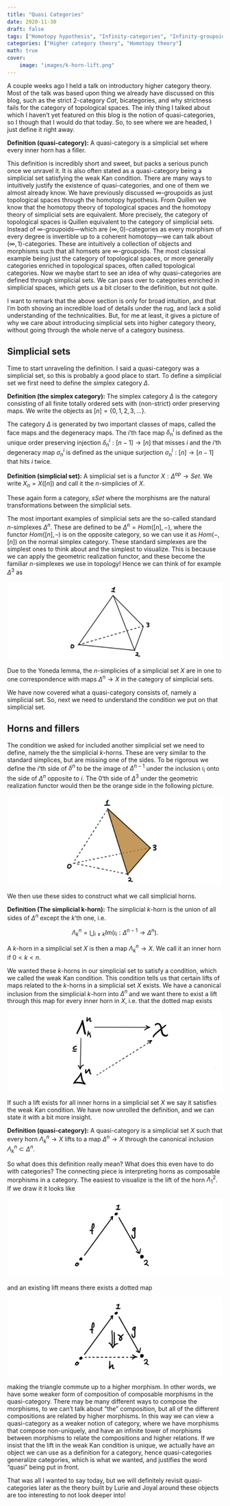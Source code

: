 ```yaml
---
title: "Quasi Categories"
date: 2020-11-30
draft: false
tags: ["Homotopy hypothesis", "Infinity-categories", "Infinity-groupoids", "quasi-categories", "Simplicial sets"]
categories: ["Higher category theory", "Homotopy theory"]
math: true
cover:
    image: "images/k-horn-lift.png"
---
```


A couple weeks ago I held a talk on introductory higher category theory. Most of the talk was based upon thing we already have discussed on this blog, such as the strict $2$-category $Cat$, bicategories, and why strictness fails for the category of topological spaces. The inly thing I talked about which I haven’t yet featured on this blog is the notion of quasi-categories, so I though that I would do that today. So, to see where we are headed, I just define it right away.

**Definition (quasi-category):** A quasi-category is a simplicial set where every inner horn has a filler.

This definition is incredibly short and sweet, but packs a serious punch once we unravel it. It is also often stated as a quasi-category being a simplicial set satisfying the weak Kan condition. There are many ways to intuitively justify the existence of quasi-categories, and one of them we almost already know. We have previously discussed $\infty$-groupoids as just topological spaces through the homotopy hypothesis. From Quillen we know that the homotopy theory of topological spaces and the homotopy theory of simplicial sets are equivalent. More precisely, the category of topological spaces is Quillen equivalent to the category of simplicial sets. Instead of $\infty$-groupoids—which are $(\infty, 0)$-categories as every morphism of every degree is invertible up to a coherent homotopy—we can talk about $(\infty, 1)$-categories. These are intuitively a collection of objects and morphisms such that all homsets are $\infty$-groupoids. The most classical example being just the category of topological spaces, or more generally categories enriched in topological spaces, often called topological categories. Now we maybe start to see an idea of why quasi-categories are defined through simplicial sets. We can pass over to categories enriched in simplicial spaces, which gets us a bit closer to the definition, but not quite.

I want to remark that the above section is only for broad intuition, and that I’m both shoving an incredible load of details under the rug, and lack a solid understanding of the technicalities. But, for me at least, it gives a picture of why we care about introducing simplicial sets into higher category theory, without going through the whole nerve of a category business.

## Simplicial sets

Time to start unraveling the definition. I said a quasi-category was a simplicial set, so this is probably a good place to start. To define a simplicial set we first need to define the simplex category $\Delta$.

**Definition (the simplex category):** The simplex category $\Delta$ is the category consisting of all finite totally ordered sets with (non-strict) order preserving maps. We write the objects as $[n] = \{0,1,2,3, \ldots\}$.

The category $\Delta$ is generated by two important classes of maps, called the face maps and the degeneracy maps. The $i$‘th face map $\delta_n^i$ is defined as the unique order preserving injection $\delta_n^i: [n-1]\longrightarrow [n]$ that misses $i$ and the $i$‘th degeneracy map $\sigma_n^i$ is defined as the unique surjection $\sigma_n^i:[n]\longrightarrow [n-1]$ that hits $i$ twice.

**Definition (simplicial set):** A simplicial set is a functor $X: \Delta^{op} \longrightarrow Set$. We write $X_n = X([n])$ and call it the $n$-simplicies of $X$.

These again form a category, $sSet$ where the morphisms are the natural transformations between the simplicial sets.

The most important examples of simplicial sets are the so-called standard $n$-simplexes $\Delta^n$. These are defined to be $\Delta^n = Hom([n], -)$, where the functor $Hom([n], – )$ is on the opposite category, so we can use it as $Hom(-, [n])$ on the normal simplex category. These standard simplexes are the simplest ones to think about and the simplest to visualize. This is because we can apply the geometric realization functor, and these become the familiar $n$-simplexes we use in topology! Hence we can think of for example $\Delta^3$ as

![Error loading image](images/3-simplex.png)

Due to the Yoneda lemma, the $n$-simplicies of a simplicial set $X$ are in one to one correspondence with maps $\Delta^n \longrightarrow X$ in the category of simplicial sets.

We have now covered what a quasi-category consists of, namely a simplicial set. So, next we need to understand the condition we put on that simplicial set.

## Horns and fillers

The condition we asked for included another simplicial set we need to define, namely the the simplicial $k$-horns. These are very similar to the standard simplices, but are missing one of the sides. To be rigorous we define the $i$‘th side of $\delta^n$ to be the image of $\Delta^{n-1}$ under the inclusion $\iota_i$ onto the side of $\Delta^n$ opposite to $i$. The $0$‘th side of $\Delta^3$ under the geometric realization functor would then be the orange side in the following picture.

![Error loading image](images/0-side.png)

We then use these sides to construct what we call simplicial horns.

**Definition (The simplicial k-horn):** The simplicial $k$-horn is the union of all sides of $\Delta^n$ except the $k$‘th one, i.e. 

$$\Lambda_k^n = \bigcup_{i\neq k} Im(\iota_i:\Delta^{n-1}\longrightarrow \Delta^n). $$

A $k$-horn in a simplicial set $X$ is then a map $\Lambda_k^n \longrightarrow X$. We call it an inner horn if $0<k<n$.

We wanted these $k$-horns in our simplicial set to satisfy a condition, which we called the weak Kan condition. This condition tells us that certain lifts of maps related to the $k$-horns in a simplicial set $X$ exists. We have a canonical inclusion from the simplicial $k$-horn into $\Delta^n$ and we want there to exist a lift through this map for every inner horn in $X$, i.e. that the dotted map exists

![Error loading image](images/k-horn-lift.png)

If such a lift exists for all inner horns in a simplicial set $X$ we say it satisfies the weak Kan condition. We have now unrolled the definition, and we can state it with a bit more insight.

**Definition (quasi-category):** A quasi-category is a simplicial set $X$ such that every horn $\Lambda_k^n \longrightarrow X$ lifts to a map $\Delta^n\longrightarrow X$ through the canonical inclusion $\Lambda_k^n\subset \Delta^n$.

So what does this definition really mean? What does this even have to do with categories? The connecting piece is interpreting horns as composable morphisms in a category. The easiest to visualize is the lift of the horn $\Lambda_1^2$. If we draw it it looks like

![Error loading image](images/composition-1.png)

and an existing lift means there exists a dotted map

![Error loading image](images/composition-2.png)

making the triangle commute up to a higher morphism. In other words, we have some weaker form of composition of composable morphisms in the quasi-category. There may be many different ways to compose the morphisms, to we can’t talk about “the” composition, but all of the different compositions are related by higher morphisms. In this way we can view a quasi-category as a weaker notion of category, where we have morphisms that compose non-uniquely, and have an infinite tower of morphisms between morphisms to relate the compositions and higher relations. If we insist that the lift in the weak Kan condition is unique, we actually have an object we can use as a definition for a category, hence quasi-categories generalize categories, which is what we wanted, and justifies the word “quasi” being put in front.

That was all I wanted to say today, but we will definitely revisit quasi-categories later as the theory built by Lurie and Joyal around these objects are too interesting to not look deeper into!
